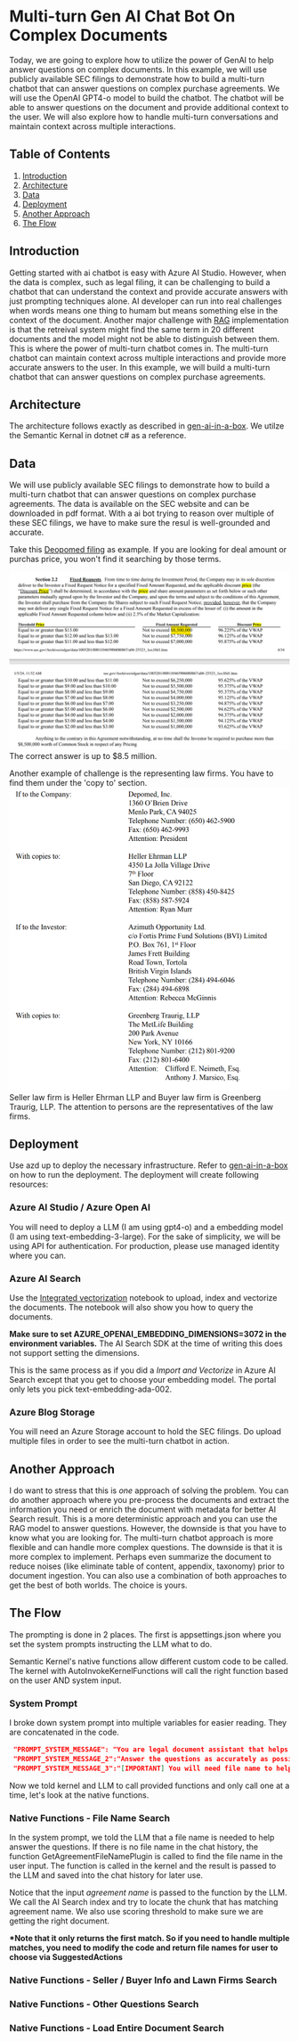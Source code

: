 # Multi-turn Gen AI Chat Bot On Complex Documents

Today, we are going to explore how to utilize the power of GenAI to help answer questions on complex documents. In this example, we will use publicly available SEC filings to demonstrate how to build a multi-turn chatbot that can answer questions on complex purchase agreements. We will use the OpenAI GPT4-o model to build the chatbot. The chatbot will be able to answer questions on the document and provide additional context to the user. We will also explore how to handle multi-turn conversations and maintain context across multiple interactions.

## Table of Contents

1. [Introduction](#introduction)
2. [Architecture](#architecture)
3. [Data](#data)
4. [Deployment](#deployment)
5. [Another Approach](#another-approach)
6. [The Flow](#the-flow)

## Introduction

Getting started with ai chatbot is easy with Azure AI Studio. However, when the data is complex, such as legal filing, it can be challenging to build a chatbot that can understand the context and provide accurate answers with just prompting techniques alone. AI developer can run into real challenges when words means one thing to humam but means something else in the context of the document. Another major challenge with [RAG](https://learn.microsoft.com/en-us/azure/search/retrieval-augmented-generation-overview) implementation is that the retreival system might find the same term in 20 different documents and the model might not be able to distinguish between them. This is where the power of multi-turn chatbot comes in. The multi-turn chatbot can maintain context across multiple interactions and provide more accurate answers to the user. In this example, we will build a multi-turn chatbot that can answer questions on complex purchase agreements.

## Architecture

The architecture follows exactly as described in [gen-ai-in-a-box](https://github.com/Azure-Samples/gen-ai-bot-in-a-box/tree/main). We utilze the Semantic Kernal in dotnet c# as a reference.

## Data

We will use publicly available SEC filings to demonstrate how to build a multi-turn chatbot that can answer questions on complex purchase agreements. The data is available on the SEC website and can be downloaded in pdf format. With a ai bot trying to reason over multiple of these SEC filings, we have to make sure the resul is well-grounded and accurate.

Take this [Deopomed filing](https://www.sec.gov/Archives/edgar/data/1005201/000110465906080867/a06-25523_1ex10d1.htm) as example. If you are looking for deal amount or purchas price, you won't find it searching by those terms.

![purchase price](/img/purchase_price.png)
The correct answer is up to $8.5 million.

Another example of challenge is the representing law firms. You have to find them under the 'copy to' section.
![representing law firms](/img/buyer_seller_law_firm.png)
Seller law firm is Heller Ehrman LLP and Buyer law firm is Greenberg Traurig, LLP. The attention to persons are the representatives of the law firms.

## Deployment

Use azd up to deploy the necessary infrastructure. Refer to [gen-ai-in-a-box](https://github.com/Azure-Samples/gen-ai-bot-in-a-box/tree/main)
on how to run the deployment. The deployment will create following resources:

### Azure AI Studio / Azure Open AI

You will need to deploy a LLM (I am using gpt4-o) and a embedding model (I am using text-embedding-3-large). For the sake of simplicity, we will be using API for authentication. For production, please use managed identity where you can.

### Azure AI Search

Use the [Integrated vectorization](https://github.com/Azure/azure-search-vector-samples/blob/main/demo-python/code/integrated-vectorization/azure-search-integrated-vectorization-sample.ipynb) notebook to upload, index and vectorize the documents. The notebook will also show you how to query the documents.

**Make sure to set AZURE_OPENAI_EMBEDDING_DIMENSIONS=3072 in the environment variables.** The AI Search SDK at the time of writing this does not support setting the dimensions.

This is the same process as if you did a _Import and Vectorize_ in Azure AI Search except that you get to choose your embedding model. The portal only lets you pick text-embedding-ada-002.

### Azure Blog Storage

You will need an Azure Storage account to hold the SEC filings.
Do upload multiple files in order to see the multi-turn chatbot in action.

## Another Approach

I do want to stress that this is _one_ approach of solving the problem. You can do another approach where you pre-process the documents and extract the information you need or enrich the document with metadata for better AI Search result. This is a more deterministic approach and you can use the RAG model to answer questions. However, the downside is that you have to know what you are looking for. The multi-turn chatbot approach is more flexible and can handle more complex questions. The downside is that it is more complex to implement. Perhaps even summarize the document to reduce noises (like eliminate table of content, appendix, taxonomy) prior to document ingestion. You can also use a combination of both approaches to get the best of both worlds. The choice is yours.

## The Flow

The prompting is done in 2 places. The first is appsettings.json where you set the system prompts instructing the LLM what to do.

Semantic Kernel's native functions allow different custom code to be called. The kernel with AutoInvokeKernelFunctions will call the right function based on the user AND system input.

### System Prompt

I broke down system prompt into multiple variables for easier reading.
They are concatenated in the code.

```json
 "PROMPT_SYSTEM_MESSAGE": "You are legal document assistant that helps find answer in stock purchase agreement / Securites Purchase Agreement / Asset Purchase Agreement.  These legal files are complex in nature so use your knowledge in legal to answer the user's questions. ",
 "PROMPT_SYSTEM_MESSAGE_2":"Answer the questions as accurately as possible using the provided functions. Only use one function at a time. ",
 "PROMPT_SYSTEM_MESSAGE_3":"[IMPORTANT] You will need file name to help answer the questions. And only answer questions from provided functions, anything else please say 'I can't help you with that'."

```

Now we told kernel and LLM to call provided functions and only call one at a time, let's look at the native functions.

### Native Functions - File Name Search

In the system prompt, we told the LLM that a file name is needed to help answer the questions. If there is no file name in the chat history, the function GetAgreementFileNamePlugin is called to find the file name in the user input. The function is called in the kernel and the result is passed to the LLM and saved into the chat history for later use.

Notice that the input _agreement name_ is passed to the function by the LLM. We call the AI Search index and try to locate the chunk that has matching agreement name.
We also use scoring threshold to make sure we are getting the right document.

**\*Note that it only returns the first match. So if you need to handle multiple matches, you need to modify the code and return file names for user to choose via SuggestedActions**

### Native Functions - Seller / Buyer Info and Lawn Firms Search

### Native Functions - Other Questions Search

### Native Functions - Load Entire Document Search
